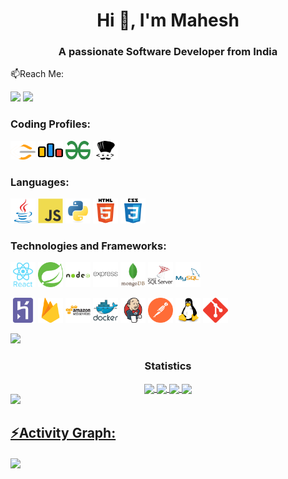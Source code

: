 
<h1 align="center">Hi 👋, I'm Mahesh</h1>
<h3 align="center">A passionate Software Developer from India</h3>

📫Reach Me: 
<div> <a href="https://www.linkedin.com/in/mahesh-busam-5a630318b/" target="_blank"><img
            src="https://img.shields.io/badge/LinkedIn-0077B5?style=for-the-badge&logo=linkedin&logoColor=white"
            target="_blank"></a>
    <a href="mailto:mahesh.busam2206@gmail.com"><img
            src="https://img.shields.io/badge/-Gmail-%23333?style=for-the-badge&logo=gmail&logoColor=white"
            target="_blank"></a>
</div>
<h3 align="left">Coding Profiles:</h3>
<p align="left">
    <a href="https://leetcode.com/Mahesh415/" target="blank"><img
            src="https://raw.githubusercontent.com/teamedwardforever/Readme-Generator/71f25dd8b98329b168142a6b782a107b75eab178/svg/Social/leet-code.svg"
            alt="https://leetcode.com/Mahesh415/" height="30" width="40" /></a>
    <a href="https://codeforces.com/profile/mahesh415" target="blank"><img
            src="https://raw.githubusercontent.com/teamedwardforever/Readme-Generator/71f25dd8b98329b168142a6b782a107b75eab178/svg/Social/codeforces.svg"
            alt="https://codeforces.com/profile/mahesh415" height="30" width="40" /></a>
    <a href="https://auth.geeksforgeeks.org/user/mahesh415/" target="blank"><img
            src="https://raw.githubusercontent.com/teamedwardforever/Readme-Generator/71f25dd8b98329b168142a6b782a107b75eab178/svg/Social/geeks-for-geeks.svg"
            alt="https://auth.geeksforgeeks.org/user/mahesh415/" height="30" width="40" /></a>
    <a href="https://www.codechef.com/users/mahesh415" target="blank"><img
            src="https://raw.githubusercontent.com/teamedwardforever/Readme-Generator/71f25dd8b98329b168142a6b782a107b75eab178/svg/Social/codechef.svg"
            alt="https://www.codechef.com/users/mahesh415" height="30" width="40" /></a>
</p>

<h3 align="left">Languages:</h3>
<p align="left">
    <img src="https://raw.githubusercontent.com/teamedwardforever/Readme-Generator/71f25dd8b98329b168142a6b782a107b75eab178/svg/Skills/Languages/java-original.svg"
        alt="Java" width="40" height="40" />
    <img src="https://raw.githubusercontent.com/teamedwardforever/Readme-Generator/71f25dd8b98329b168142a6b782a107b75eab178/svg/Skills/Languages/javascript-original.svg"
        alt="Javascript" width="40" height="40" />
    <img src="https://raw.githubusercontent.com/teamedwardforever/Readme-Generator/71f25dd8b98329b168142a6b782a107b75eab178/svg/Skills/Languages/python-original.svg"
        alt="Python" width="40" height="40" />
    <img src="https://raw.githubusercontent.com/teamedwardforever/Readme-Generator/71f25dd8b98329b168142a6b782a107b75eab178/svg/Skills/Frontend/html5-original-wordmark.svg"
        alt="HTML" width="40" height="40" />
    <img src="https://raw.githubusercontent.com/teamedwardforever/Readme-Generator/71f25dd8b98329b168142a6b782a107b75eab178/svg/Skills/Frontend/css3-original-wordmark.svg"
        alt="Css" width="40" height="40" />
</p>
<h3 align="left">Technologies and Frameworks:</h3>
<p align="left">
    <img src="https://raw.githubusercontent.com/teamedwardforever/Readme-Generator/71f25dd8b98329b168142a6b782a107b75eab178/svg/Skills/Frontend/react-original-wordmark.svg"
        alt="React" width="40" height="40" />
    <img src="https://raw.githubusercontent.com/teamedwardforever/Readme-Generator/71f25dd8b98329b168142a6b782a107b75eab178/svg/Skills/Backend/springio-icon.svg"
        alt="Spring" width="40" height="40" />
    <img src="https://raw.githubusercontent.com/teamedwardforever/Readme-Generator/71f25dd8b98329b168142a6b782a107b75eab178/svg/Skills/Backend/nodejs-original-wordmark.svg"
        alt="NodeJs" width="40" height="40" />
    <img src="https://raw.githubusercontent.com/teamedwardforever/Readme-Generator/71f25dd8b98329b168142a6b782a107b75eab178/svg/Skills/Backend/express-original-wordmark.svg"
        alt="Express" width="40" height="40" />
    <img src="https://raw.githubusercontent.com/teamedwardforever/Readme-Generator/71f25dd8b98329b168142a6b782a107b75eab178/svg/Skills/Database/mongodb-original-wordmark.svg"
        alt="Mongodb" width="40" height="40" />
    <img src="https://raw.githubusercontent.com/teamedwardforever/Readme-Generator/71f25dd8b98329b168142a6b782a107b75eab178/svg/Skills/Database/microsoft-sql-server-logo.svg"
        alt="Microsoft Sql Server" width="40" height="40" />
    <img src="https://raw.githubusercontent.com/teamedwardforever/Readme-Generator/71f25dd8b98329b168142a6b782a107b75eab178/svg/Skills/Database/mysql-original-wordmark.svg"
        alt="Mysql" width="40" height="40" />
</p>
<p align="left">
    <img src="https://raw.githubusercontent.com/teamedwardforever/Readme-Generator/71f25dd8b98329b168142a6b782a107b75eab178/svg/Skills/BackendService/heroku-icon.svg"
        alt="Heroku" width="40" height="40" />
    <img src="https://raw.githubusercontent.com/teamedwardforever/Readme-Generator/71f25dd8b98329b168142a6b782a107b75eab178/svg/Skills/BackendService/firebase-icon.svg"
        alt="Firebase" width="40" height="40" />
    <img src="https://raw.githubusercontent.com/teamedwardforever/Readme-Generator/71f25dd8b98329b168142a6b782a107b75eab178/svg/Skills/Devops/amazonwebservices-original-wordmark.svg"
        alt="Amazon Web Services" width="40" height="40" />
    <img src="https://raw.githubusercontent.com/teamedwardforever/Readme-Generator/71f25dd8b98329b168142a6b782a107b75eab178/svg/Skills/Devops/docker-original-wordmark.svg"
        alt="Docker" width="40" height="40" />
    <img src="https://raw.githubusercontent.com/teamedwardforever/Readme-Generator/71f25dd8b98329b168142a6b782a107b75eab178/svg/Skills/Devops/jenkins-icon.svg"
        alt="Jenkins" width="40" height="40" />
    <img src="https://raw.githubusercontent.com/teamedwardforever/Readme-Generator/71f25dd8b98329b168142a6b782a107b75eab178/svg/Skills/Software/getpostman-icon.svg"
        alt="Postman" width="40" height="40" />
    <img src="https://raw.githubusercontent.com/teamedwardforever/Readme-Generator/71f25dd8b98329b168142a6b782a107b75eab178/svg/Skills/Other/linux-original.svg"
        alt="Linux" width="40" height="40" />
    <img src="https://raw.githubusercontent.com/teamedwardforever/Readme-Generator/71f25dd8b98329b168142a6b782a107b75eab178/svg/Skills/Other/git-scm-icon.svg"
        alt="Git" width="40" height="40" />
</p>

<img src="https://user-images.githubusercontent.com/73097560/115834477-dbab4500-a447-11eb-908a-139a6edaec5c.gif"><h3 align="center">Statistics</h3>
<div align="center">
<a href="https://github.com/maheshh-busam">
<img align="center" src="http://github-profile-summary-cards.vercel.app/api/cards/stats?username=maheshh-busam&theme=github" height="180em" />
<img align="center" src="http://github-profile-summary-cards.vercel.app/api/cards/repos-per-language?username=maheshh-busam&theme=github" height="180em" />
<img align="center" src="http://github-profile-summary-cards.vercel.app/api/cards/productive-time?username=maheshh-busam&theme=github" height="180em" />
<img align="center" src="http://github-profile-summary-cards.vercel.app/api/cards/profile-details?username=maheshh-busam&theme=github" height="180em" />
</div>
<img src="https://user-images.githubusercontent.com/73097560/115834477-dbab4500-a447-11eb-908a-139a6edaec5c.gif"><h2 align="left">⚡Activity Graph:</h2>
<img align="center" src="https://github-readme-activity-graph.vercel.app/graph?username=maheshh-busam&theme=github"/>
